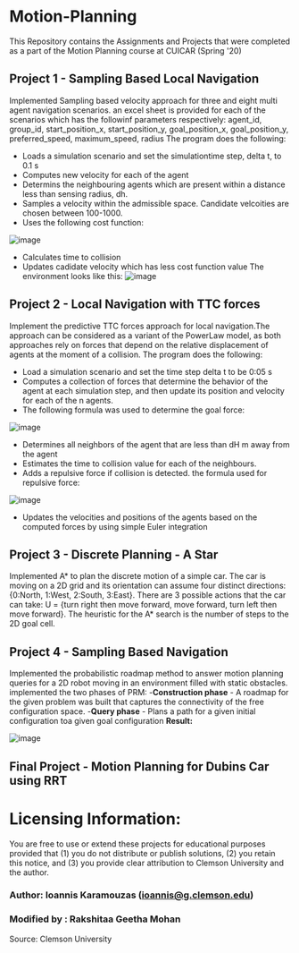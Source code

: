 # Motion-Planning
This Repository contains the Assignments and Projects that were completed as a part of the Motion Planning course at CUICAR (Spring '20)

## Project 1 - Sampling Based Local Navigation
Implemented Sampling based velocity approach for three and eight multi agent navigation scenarios. an excel sheet is provided for each of the scenarios which has the followinf parameters respectively:
agent_id, group_id, start_position_x, start_position_y, goal_position_x, goal_position_y, preferred_speed, maximum_speed, radius
The program does the following:
- Loads a simulation scenario and set the simulationtime step, delta t, to 0.1 s
- Computes new velocity for each of the agent
- Determins the neighbouring agents which are present within a distance less than sensing radius, dh.
- Samples a velocity within the admissible space. Candidate velcoities are chosen between 100-1000.
- Uses the following cost function:

 ![image](https://user-images.githubusercontent.com/59737146/118138097-eff1ba80-b3d3-11eb-85a3-73aca6cd70e2.png)
- Calculates time to collision
- Updates cadidate velocity which has less cost function value
The environment looks like this:
![image](https://user-images.githubusercontent.com/59737146/118138903-d9982e80-b3d4-11eb-8832-c3b98fc56485.png)

## Project 2 - Local Navigation with TTC forces
Implement the predictive TTC forces approach for local navigation.The approach can be considered as a variant of the PowerLaw model, as both approaches rely on forces that depend on the relative displacement of agents at the moment of a collision.
The program does the following:
- Load a simulation scenario and set the time step delta t to be 0:05 s
- Computes a collection of forces that determine the behavior of the agent at each simulation step, and then update its position and velocity for each of the n agents.
- The following formula was used to determine the goal force:

![image](https://user-images.githubusercontent.com/59737146/118146550-b8d3d700-b3dc-11eb-8d4a-e9fa03854d8b.png)
- Determines all neighbors of the agent that are less than dH m away from the agent
- Estimates the time to collision value for each of the neighbours.
- Adds a repulsive force if collision is detected. the formula used for repulsive force:

![image](https://user-images.githubusercontent.com/59737146/118146857-03edea00-b3dd-11eb-835e-8efd35b0b04e.png)
- Updates the velocities and positions of the agents based on the computed forces by using simple Euler integration
 
## Project 3 - Discrete Planning - A Star 
Implemented A* to plan the discrete motion of a simple car. The car is moving on a 2D grid and its orientation can assume four distinct directions:
{0:North, 1:West, 2:South, 3:East}. There are 3 possible actions that the car can take: U = {turn right then move forward, move forward, turn left then move forward}. The heuristic for the A* search is the number of steps to the 2D goal cell.

## Project 4 - Sampling Based Navigation
Implemented the probabilistic roadmap method to answer motion planning queries for a 2D robot moving in an environment filled with static obstacles.
implemented the two phases of PRM:
-**Construction phase** - A roadmap for the given problem was built that captures the connectivity of the free configuration space.
-**Query phase** - Plans a path for a given initial configuration toa given goal configuration
**Result:**

![image](https://user-images.githubusercontent.com/59737146/118148406-862ade00-b3de-11eb-9680-17dddbda7798.png)


## Final Project - Motion Planning for Dubins Car using RRT 


# Licensing Information:  
You are free to use or extend these projects for educational purposes provided that (1) you do not distribute or publish solutions, (2) you retain this notice, and (3) you provide clear attribution to Clemson University and the author.

### Author: Ioannis Karamouzas (ioannis@g.clemson.edu)
### Modified by : Rakshitaa Geetha Mohan
Source: Clemson University
